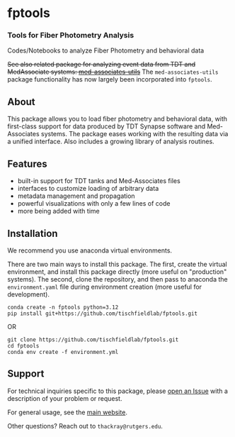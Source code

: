 # fptools
### Tools for Fiber Photometry Analysis
Codes/Notebooks to analyze Fiber Photometry and behavioral data

~~See also related package for analyzing event data from TDT and MedAssociate systems: [med-associates-utils](https://github.com/tischfieldlab/med-associates-utils)~~ The `med-associates-utils` package functionality has now largely been incorporated into `fptools`.

## About
This package allows you to load fiber photometry and behavioral data, with first-class support for data produced by TDT Synapse software and Med-Associates systems. The package eases working with the resulting data via a unified interface. Also includes a growing library of analysis routines.

## Features
- built-in support for TDT tanks and Med-Associates files
- interfaces to customize loading of arbitrary data
- metadata management and propagation
- powerful visualizations with only a few lines of code
- more being added with time

## Installation
We recommend you use anaconda virtual environments.

There are two main ways to install this package. The first, create the virtual environment, and install this package directly (more useful on "production" systems). The second, clone the repository, and then pass to anaconda the `environment.yaml` file during environment creation (more useful for development).
```
conda create -n fptools python=3.12
pip install git+https://github.com/tischfieldlab/fptools.git
```
OR
```
git clone https://github.com/tischfieldlab/fptools.git
cd fptools
conda env create -f environment.yml
```

## Support
For technical inquiries specific to this package, please [open an Issue](https://github.com/tischfieldlab/fptools/issues)
with a description of your problem or request.

For general usage, see the [main website](https://github.com/tischfieldlab/fptools).

Other questions? Reach out to `thackray@rutgers.edu`.


